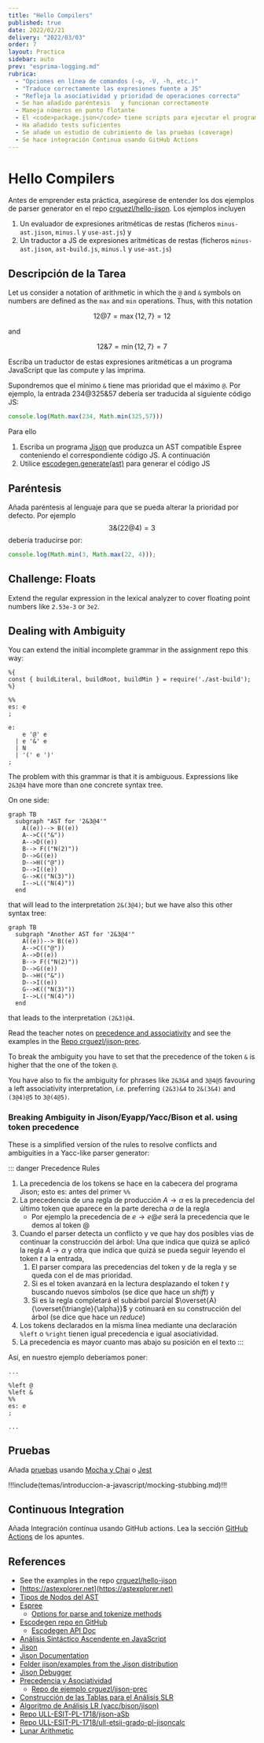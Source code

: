 ```yaml
---
title: "Hello Compilers"
published: true
date: 2022/02/21
delivery: "2022/03/03"
order: 7
layout: Practica
sidebar: auto
prev: "esprima-logging.md"
rubrica:
  - "Opciones en línea de comandos (-o, -V, -h, etc.)"
  - "Traduce correctamente las expresiones fuente a JS"
  - "Refleja la asociatividad y prioridad de operaciones correcta"
  - Se han añadido paréntesis   y funcionan correctamente
  - Maneja números en punto flotante
  - El <code>package.json</code> tiene scripts para ejecutar el programa
  - Ha añadido tests suficientes
  - Se añade un estudio de cubrimiento de las pruebas (coverage)
  - Se hace integración Continua usando GitHub Actions
---
```


# Hello Compilers

Antes de emprender esta práctica, asegúrese de entender los dos ejemplos de parser generator en el repo [crguezl/hello-jison](https://github.com/crguezl/hello-jison). Los ejemplos incluyen 
1. Un evaluador de expresiones aritméticas de restas (ficheros `minus-ast.jison`, `minus.l` y `use-ast.js`) y 
2. Un traductor a JS de expresiones aritméticas de restas (ficheros `minus-ast.jison`, `ast-build.js`, `minus.l` y `use-ast.js`)


## Descripción de la Tarea

Let us consider a notation of arithmetic in which the `@` and `&` symbols on numbers are defined as the `max` and `min` operations. Thus, with this notation

$$12 @ 7=\max\{12,7\}=12$$ 

and

$$12 \& 7=\min\{12,7\}=7$$

Escriba un traductor de estas expresiones aritméticas a un programa JavaScript que las compute y las imprima.

Supondremos que el mínimo `&` tiene mas prioridad que el máximo `@`. Por ejemplo, la entrada $234 @ 325 \&  57$ debería ser traducida al siguiente código JS:

```js
console.log(Math.max(234, Math.min(325,57)))
```

Para ello 

1. Escriba un programa [Jison](/temas/syntax-analysis/analisis-LR/#introduccion-al-analisis-lr) que produzca un AST compatible Espree conteniendo el correspondiente código JS. A continuación 
2. Utilice [escodegen.generate(ast)](https://github.com/estools/escodegen) para generar el código JS

## Paréntesis

Añada paréntesis al lenguaje para que se pueda alterar la prioridad por defecto. Por ejemplo $$3\&(22@4) = 3$$ 
debería traducirse por:
   
```js
console.log(Math.min(3, Math.max(22, 4)));
```

## Challenge: Floats

Extend the regular expression in the lexical analyzer to cover floating point numbers like `2.53e-3` or `3e2`.

## Dealing with Ambiguity

You can extend the initial incomplete grammar in the assignment repo this way:

```
%{
const { buildLiteral, buildRoot, buildMin } = require('./ast-build');
%}

%%
es: e 
;

e: 
    e '@' e  
  | e '&' e  
  | N        
  | '(' e ')'
;
``` 

The problem with this grammar is that it is ambiguous. Expressions like `2&3@4`  have more than one concrete syntax tree.

On one side:

```mermaid
graph TB
  subgraph "AST for '2&3@4'"
    A((e))--> B((e))
    A-->C(("&"))
    A-->D((e))
    B--> F(("N(2)"))
    D-->G((e))
    D-->H(("@"))
    D-->I((e))
    G-->K(("N(3)"))
    I-->L(("N(4)"))
  end
```

that will lead to the interpretation `2&(3@4)`; but we have also this other syntax tree:

```mermaid
graph TB
  subgraph "Another AST for '2&3@4'"
    A((e))--> B((e))
    A-->C(("@"))
    A-->D((e))
    B--> F(("N(2)"))
    D-->G((e))
    D-->H(("&"))
    D-->I((e))
    G-->K(("N(3)"))
    I-->L(("N(4)"))
  end
```
that leads to the interpretation `(2&3)@4`.

Read the teacher notes on [precedence and associativity](http://crguezl.github.io/pl-html/node57.html) and see the examples in the [Repo crguezl/jison-prec](https://github.com/crguezl/jison-prec).

To break the ambiguity you  have to set that the precedence of the  token `&` is higher that the one of the token `@`. 

You have also to fix the ambiguity for phrases like `2&3&4` and `3@4@5` favouring a left associativity interpretation, i.e. preferring `(2&3)&4` to `2&(3&4)` and `(3@4)@5` to `3@(4@5)`.

### Breaking Ambiguity in Jison/Eyapp/Yacc/Bison et al. using token precedence 

These is a simplified version of the rules to resolve conflicts and ambiguities in a Yacc-like parser generator:

::: danger Precedence Rules
1. La precedencia de los tokens se hace en la cabecera del programa Jison; esto es: antes del primer `%%`
2. La precedencia de una regla de producción $A \rightarrow \alpha$ es la precedencia del último token que aparece en la parte derecha $\alpha$ de la regla
   * Por ejemplo la precedencia de $e \rightarrow e @ e$ será la precedencia que le demos al token $@$
3. Cuando el parser detecta un conflicto y ve que hay dos posibles vias de continuar la construcción del árbol: Una que indica que quizá se aplicó la regla $A \rightarrow \alpha$ y otra que indica que quizá se pueda seguir leyendo el token $t$ a la entrada, 
   1. El parser compara las precedencias del token y de la regla y se queda con el de mas prioridad. 
   2. Si es el token avanzará en la lectura desplazando el token $t$ y buscando nuevos símbolos (se dice que hace un *shift*) y 
   3. Si es la regla completará el subárbol parcial $\overset{A}{\overset{\triangle}{\alpha}}$ y cotinuará en su construcción del árbol (se dice que hace un *reduce*)
4. Los tokens declarados en la misma línea mediante una declaración `%left` o `%right` 
tienen igual precedencia e igual asociatividad. 
3. La precedencia es mayor cuanto mas abajo su posición en el texto
:::

Así, en nuestro ejemplo deberíamos poner:

```
... 

%left @
%left &
%%
es: e 
;

...
```

## Pruebas

Añada [pruebas](/temas/introduccion-a-javascript/pruebas) usando [Mocha y Chai](/temas/introduccion-a-javascript/mocha) o [Jest](/temas/introduccion-a-javascript/jest)

!!!include(temas/introduccion-a-javascript/mocking-stubbing.md)!!!

## Continuous Integration

Añada Integración contínua usando GitHub actions.
Lea la sección [GitHub Actions](/temas/introduccion-a-javascript/github-actions) de los apuntes.


## References

* See the examples in the repo [crguezl/hello-jison](https://github.com/crguezl/hello-jison)
* [https://astexplorer.net](https://astexplorer.net)
* [Tipos de Nodos del AST](/temas/introduccion-a-pl/espree-visitorkeys)
* [Espree](https://github.com/eslint/espree)
  * [Options for parse and tokenize methods](https://github.com/eslint/espree#options)
* [Escodegen repo en GitHub](https://github.com/estools/escodegen)
  - [Escodegen API Doc](https://github.com/estools/escodegen/wiki/API)
* [Análisis Sintáctico Ascendente en JavaScript](http://crguezl.github.io/pl-html/node43.html)
* [Jison](/temas/syntax-analysis/analisis-LR/#introduccion-al-analisis-lr)
* [Jison Documentation](https://gerhobbelt.github.io/jison/docs//)
* [Folder jison/examples from the Jison distribution](https://github.com/zaach/jison/tree/master/examples)
* [Jison Debugger](https://nolanlawson.github.io/jison-debugger/)
* [Precedencia y Asociatividad](http://crguezl.github.io/pl-html/node57.html)
    - [Repo de ejemplo crguezl/jison-prec](https://github.com/crguezl/jison-prec)
* [Construcción de las Tablas para el Análisis SLR](http://crguezl.github.io/pl-html/node49.html)
* [Algoritmo de Análisis LR (yacc/bison/jison)](http://crguezl.github.io/pl-html/node55.html)
* [Repo ULL-ESIT-PL-1718/jison-aSb](https://github.com/ULL-ESIT-PL-1718/jison-aSb)
* [Repo ULL-ESIT-PL-1718/ull-etsii-grado-pl-jisoncalc](https://github.com/ULL-ESIT-PL-1718/ull-etsii-grado-pl-jisoncalc)
* [Lunar Arithmetic](https://en.wikipedia.org/wiki/Lunar_arithmetic)

